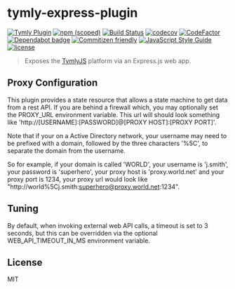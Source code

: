 # tymly-express-plugin
[![Tymly Plugin](https://img.shields.io/badge/tymly-plugin-blue.svg)](https://tymly.io/)
[![npm (scoped)](https://img.shields.io/npm/v/@wmfs/tymly-express-plugin.svg)](https://www.npmjs.com/package/@wmfs/tymly-express-plugin)
[![Build Status](https://travis-ci.org/wmfs/tymly-express-plugin.svg?branch=master)](https://travis-ci.org/wmfs/tymly-express-plugin)
[![codecov](https://codecov.io/gh/wmfs/tymly-express-plugin/branch/master/graph/badge.svg)](https://codecov.io/gh/wmfs/tymly-express-plugin)
[![CodeFactor](https://www.codefactor.io/repository/github/wmfs/tymly-express-plugin/badge)](https://www.codefactor.io/repository/github/wmfs/tymly-express-plugin)
[![Dependabot badge](https://img.shields.io/badge/Dependabot-active-brightgreen.svg)](https://dependabot.com/)
[![Commitizen friendly](https://img.shields.io/badge/commitizen-friendly-brightgreen.svg)](http://commitizen.github.io/cz-cli/)
[![JavaScript Style Guide](https://img.shields.io/badge/code_style-standard-brightgreen.svg)](https://standardjs.com)
[![license](https://img.shields.io/github/license/mashape/apistatus.svg)](https://github.com/wmfs/tymly/blob/master/packages/pg-concat/LICENSE)

> Exposes the [TymlyJS](http://www.tymlyjs.io) platform via an Express.js web app.


## <a name="tuning"></a>Proxy Configuration
This plugin provides a state resource that allows a state machine to get data from a rest API.  If you are behind a firewall which, you may optionally set the PROXY_URL environment variable.  This url will should look something like 'http://[USERNAME]:[PASSWORD]@[PROXY HOST]:[PROXY PORT]'.

Note that if your on a Active Directory network, your username may need to be prefixed with a domain, followed by the three characters '%5C', to separate the domain from the username.

So for example, if your domain is called 'WORLD', your username is 'j.smith', your password is 'superhero', your proxy host is 'proxy.world.net' and your proxy port is 1234, your proxy url would look like "http://world%5Cj.smith:superhero@proxy.world.net:1234".


## <a name="tuning"></a>Tuning
By default, when invoking external web API calls, a timeout is set to 3 seconds, but this can be overridden via the optional WEB_API_TIMEOUT_IN_MS environment variable.


## <a name="license"></a>License

MIT
